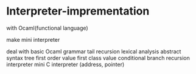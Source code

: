 # Interpreter-imprementation
with Ocaml(functional language)

make mini interpreter

deal with
basic Ocaml grammar
tail recursion
lexical analysis
abstract syntax tree
first order value
first class value
conditional branch
recursion interpreter
mini C interpreter (address, pointer)
